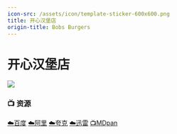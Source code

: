 ```yaml
---
icon-src: /assets/icon/template-sticker-600x600.png
title: 开心汉堡店
origin-title: Bobs Burgers
---
```

# 开心汉堡店

![](/assets/image/bobsburgers.jpg)

### 📺 资源 <Badge type="tip" text="YYeTs人人字幕组" /> <Badge type="tip" text="小寒压制组" /> <Badge type="tip" text="DSNP官中" /> <Badge type="tip" text="擦枪字幕组" /> <Badge type="tip" text="漫迪字幕组" />

[☁️百度](https://pan.baidu.com/s/1Q7nFut58O1s2RMG--MW7HA?pwd=xcrc) [☁️阿里](https://www.alipan.com/s/Dp8yLSPHddT) [☁️夸克](https://pan.quark.cn/s/64f06543b85e) [☁️迅雷](https://pan.xunlei.com/s/VO8W0lgjCmHMz6_PesOZbKuLA1?pwd=t4dn#) [📺MDpan](https://pan.mdsub.top/%E5%BC%80%E5%BF%83%E6%B1%89%E5%A0%A1%E5%BA%97)
